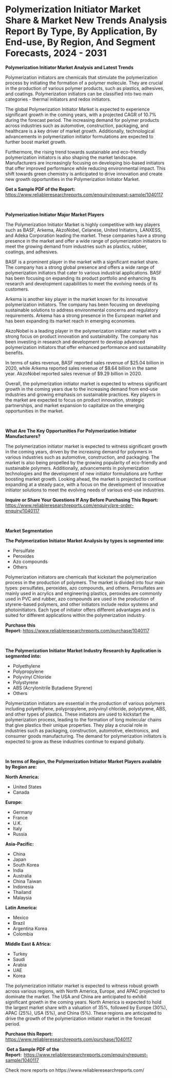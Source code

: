 <p><h1>Polymerization Initiator Market Share & Market New Trends Analysis Report By Type, By Application, By End-use, By Region, And Segment Forecasts, 2024 - 2031</h1></p><p><strong>Polymerization Initiator Market Analysis and Latest Trends</strong></p>
<p><p>Polymerization initiators are chemicals that stimulate the polymerization process by initiating the formation of a polymer molecule. They are crucial in the production of various polymer products, such as plastics, adhesives, and coatings. Polymerization initiators can be classified into two main categories - thermal initiators and redox initiators.</p><p>The global Polymerization Initiator Market is expected to experience significant growth in the coming years, with a projected CAGR of 10.7% during the forecast period. The increasing demand for polymer products across industries such as automotive, construction, packaging, and healthcare is a key driver of market growth. Additionally, technological advancements in polymerization initiator formulations are expected to further boost market growth.</p><p>Furthermore, the rising trend towards sustainable and eco-friendly polymerization initiators is also shaping the market landscape. Manufacturers are increasingly focusing on developing bio-based initiators that offer improved performance while reducing environmental impact. This shift towards green chemistry is anticipated to drive innovation and create new growth opportunities in the Polymerization Initiator Market.</p></p>
<p><strong>Get a Sample PDF of the Report:&nbsp;</strong> <a href="https://www.reliableresearchreports.com/enquiry/request-sample/1040117">https://www.reliableresearchreports.com/enquiry/request-sample/1040117</a></p>
<p>&nbsp;</p>
<p><strong>Polymerization Initiator Major Market Players</strong></p>
<p><p>The Polymerization Initiator Market is highly competitive with key players such as BASF, Arkema, AkzoNobel, Celanese, United Initiators, LANXESS, and Adeka Corporation leading the market. These companies have a strong presence in the market and offer a wide range of polymerization initiators to meet the growing demand from industries such as plastics, rubber, coatings, and adhesives.</p><p>BASF is a prominent player in the market with a significant market share. The company has a strong global presence and offers a wide range of polymerization initiators that cater to various industrial applications. BASF has been focusing on expanding its product portfolio and enhancing its research and development capabilities to meet the evolving needs of its customers.</p><p>Arkema is another key player in the market known for its innovative polymerization initiators. The company has been focusing on developing sustainable solutions to address environmental concerns and regulatory requirements. Arkema has a strong presence in the European market and has been expanding its market reach in emerging economies.</p><p>AkzoNobel is a leading player in the polymerization initiator market with a strong focus on product innovation and sustainability. The company has been investing in research and development to develop advanced polymerization initiators that offer enhanced performance and sustainability benefits.</p><p>In terms of sales revenue, BASF reported sales revenue of $25.04 billion in 2020, while Arkema reported sales revenue of $8.64 billion in the same year. AkzoNobel reported sales revenue of $9.29 billion in 2020.</p><p>Overall, the polymerization initiator market is expected to witness significant growth in the coming years due to the increasing demand from end-use industries and growing emphasis on sustainable practices. Key players in the market are expected to focus on product innovation, strategic partnerships, and market expansion to capitalize on the emerging opportunities in the market.</p></p>
<p>&nbsp;</p>
<p><strong>What Are The Key Opportunities For Polymerization Initiator Manufacturers?</strong></p>
<p><p>The polymerization initiator market is expected to witness significant growth in the coming years, driven by the increasing demand for polymers in various industries such as automotive, construction, and packaging. The market is also being propelled by the growing popularity of eco-friendly and sustainable polymers. Additionally, advancements in polymerization technologies and the development of new initiator formulations are further boosting market growth. Looking ahead, the market is projected to continue expanding at a steady pace, with a focus on the development of innovative initiator solutions to meet the evolving needs of various end-use industries.</p></p>
<p><strong>Inquire or Share Your Questions If Any Before Purchasing This Report:</strong> <a href="https://www.reliableresearchreports.com/enquiry/pre-order-enquiry/1040117">https://www.reliableresearchreports.com/enquiry/pre-order-enquiry/1040117</a></p>
<p>&nbsp;</p>
<p><strong>Market Segmentation</strong></p>
<p><strong>The Polymerization Initiator Market Analysis by types is segmented into:</strong></p>
<p><ul><li>Persulfate</li><li>Peroxides</li><li>Azo compounds</li><li>Others</li></ul></p>
<p><p>Polymerization initiators are chemicals that kickstart the polymerization process in the production of polymers. The market is divided into four main types: persulfates, peroxides, azo compounds, and others. Persulfates are mainly used in acrylics and engineering plastics, peroxides are commonly used in PVC and rubber, azo compounds are used in the production of styrene-based polymers, and other initiators include redox systems and photoinitiators. Each type of initiator offers different advantages and is suited for different applications within the polymerization industry.</p></p>
<p><strong>Purchase this Report:&nbsp;</strong><a href="https://www.reliableresearchreports.com/purchase/1040117">https://www.reliableresearchreports.com/purchase/1040117</a></p>
<p>&nbsp;</p>
<p><strong>The Polymerization Initiator Market Industry Research by Application is segmented into:</strong></p>
<p><ul><li>Polyethylene</li><li>Polypropylene</li><li>Polyvinyl Chloride</li><li>Polystyrene</li><li>ABS (Acrylonitrile Butadiene Styrene)</li><li>Others</li></ul></p>
<p><p>Polymerization initiators are essential in the production of various polymers including polyethylene, polypropylene, polyvinyl chloride, polystyrene, ABS, and other types of plastics. These initiators are used to kickstart the polymerization process, leading to the formation of long molecular chains that give plastics their unique properties. They play a crucial role in industries such as packaging, construction, automotive, electronics, and consumer goods manufacturing. The demand for polymerization initiators is expected to grow as these industries continue to expand globally.</p></p>
<p>&nbsp;</p>
<p><strong>In terms of Region, the Polymerization Initiator Market Players available by Region are:</strong></p>
<p>
    <p> <strong> North America: </strong>
        <ul>
            <li>United States</li>
            <li>Canada</li>
        </ul>
        </p> 
    <p> <strong> Europe: </strong>
        <ul>
            <li>Germany</li>
            <li>France</li>
            <li>U.K.</li>
            <li>Italy</li>
            <li>Russia</li>
        </ul>
        </p> 
    <p> <strong> Asia-Pacific: </strong>
        <ul>
            <li>China</li>
            <li>Japan</li>
            <li>South Korea</li>
            <li>India</li>
            <li>Australia</li>
            <li>China Taiwan</li>
            <li>Indonesia</li>
            <li>Thailand</li>
            <li>Malaysia</li>
        </ul>
        </p> 
    <p> <strong> Latin America: </strong>
        <ul>
            <li>Mexico</li>
            <li>Brazil</li>
            <li>Argentina Korea</li>
            <li>Colombia</li>
        </ul>
        </p> 
    <p> <strong> Middle East & Africa: </strong>
        <ul>
            <li>Turkey</li>
            <li>Saudi</li>
            <li>Arabia</li>
            <li>UAE</li>
            <li>Korea</li>
        </ul>
    </p>
    </p>
<p><p>The polymerization initiator market is expected to witness robust growth across various regions, with North America, Europe, and APAC projected to dominate the market. The USA and China are anticipated to exhibit significant growth in the coming years. North America is expected to hold the largest market share with a valuation of 35%, followed by Europe (30%), APAC (25%), USA (5%), and China (5%). These regions are anticipated to drive the growth of the polymerization initiator market in the forecast period.</p></p>
<p><strong>Purchase this Report: </strong><a href="https://www.reliableresearchreports.com/purchase/1040117">https://www.reliableresearchreports.com/purchase/1040117</a></p>
<p>&nbsp;<strong>Get a Sample PDF of the Report:&nbsp;&nbsp;</strong><a href="https://www.reliableresearchreports.com/enquiry/request-sample/1040117">https://www.reliableresearchreports.com/enquiry/request-sample/1040117</a></p>
<p><strong></strong></p>
<p>Check more reports on https://www.reliableresearchreports.com/</p>